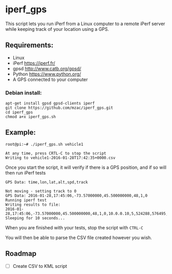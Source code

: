 # iperf_gps

This script lets you run iPerf from a Linux computer to a remote iPerf server while keeping track of your location using a GPS.

## Requirements:

- Linux
- iPerf https://iperf.fr/
- gpsd http://www.catb.org/gpsd/
- Python https://www.python.org/
- A GPS connected to your computer

### Debian install:
```
apt-get install gpsd gpsd-clients iperf
git clone https://github.com/mzac/iperf_gps.git
cd iperf_gps
chmod a+x iperf_gps.sh
```

## Example:

```
root@pi:~# ./iperf_gps.sh vehicle1

At any time, press CRTL-C to stop the script
Writing to vehicle1-2016-01-28T17:42:35+0000.csv
```

Once you start the script, it will verify if there is a GPS position, and if so will then run iPerf tests

```
GPS Data: time,lon,lat,alt,spd,track

Not moving - setting track to 0
GPS Data: 2016-01-28,17:45:06,-73.57000000,45.500000000,48,1,0
Running iperf test
Writing results to file:
2016-01-28,17:45:06,-73.57000000,45.500000000,48,1,0,10.0.0.10,5,524288,576495,917504,688276
Sleeping for 10 seconds...

```

When you are finished with your tests, stop the script with `CTRL-C`

You will then be able to parse the CSV file created however you wish.

## Roadmap
- [ ] Create CSV to KML script
